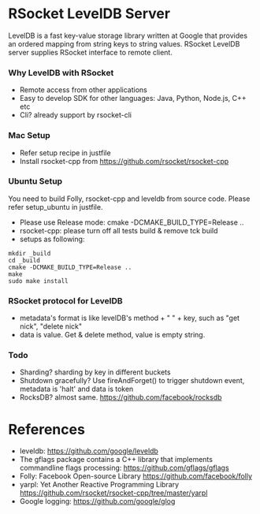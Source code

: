RSocket LevelDB Server
================
LevelDB is a fast key-value storage library written at Google that provides an ordered mapping from string keys to string values.
RSocket LevelDB server supplies RSocket interface to remote client. 

### Why LevelDB with RSocket

* Remote access from other applications
* Easy to develop SDK for other languages: Java, Python, Node.js, C++ etc
* Cli? already support by rsocket-cli

### Mac Setup

* Refer setup recipe in justfile
* Install rsocket-cpp from https://github.com/rsocket/rsocket-cpp

### Ubuntu Setup

You need to build Folly, rsocket-cpp and leveldb from source code.  Please refer setup_ubuntu in justfile.

* Please use Release mode: cmake -DCMAKE_BUILD_TYPE=Release ..
* rsocket-cpp: please turn off all tests build & remove tck build
* setups as following:
```
mkdir _build
cd _build
cmake -DCMAKE_BUILD_TYPE=Release ..
make
sudo make install
```

### RSocket protocol for LevelDB

* metadata's format is like levelDB's method + " " + key, such as "get nick", "delete nick"
* data is value.  Get & delete method, value is empty string.

### Todo

* Sharding? sharding by key in different buckets
* Shutdown gracefully? Use fireAndForget() to trigger shutdown event, metadata is 'halt' and data is token 
* RocksDB? almost same. https://github.com/facebook/rocksdb 

# References

* leveldb: https://github.com/google/leveldb
* The gflags package contains a C++ library that implements commandline flags processing: https://github.com/gflags/gflags
* Folly: Facebook Open-source Library https://github.com/facebook/folly
* yarpl: Yet Another Reactive Programming Library https://github.com/rsocket/rsocket-cpp/tree/master/yarpl
* Google logging: https://github.com/google/glog